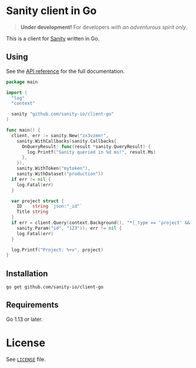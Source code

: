 # Sanity client in Go

> **Under development!** For developers *with an adventurous spirit only*.

This is a client for [Sanity](https://www.sanity.io) written in Go.

## Using

See the [API reference](https://godoc.org/github.com/sanity-io/client-go) for the full documentation.


```go
package main

import (
  "log"
  "context"

  sanity "github.com/sanity-io/client-go"
)

func main() {
  client, err := sanity.New("zx3vzmn!",
    sanity.WithCallbacks(sanity.Callbacks{
      OnQueryResult: func(result *sanity.QueryResult) {
        log.Printf("Sanity queried in %d ms!", result.Ms)
      },
    }),
    sanity.WithToken("mytoken"),
    sanity.WithDataset("production"))
  if err != nil {
    log.Fatal(err)
  }

  var project struct {
    ID    string `json:"_id"`
    Title string
  }
  if err = client.Query(context.Background(), "*[_type == 'project' && _id == $id][0]", &project,
    sanity.Param("id", "123")); err != nil {
    log.Fatal(err)
  }

  log.Printf("Project: %+v", project)
}
```

## Installation

```
go get github.com/sanity-io/client-go
```

## Requirements

Go 1.13 or later.

# License

See [`LICENSE`](https://github.com/sanity-io/client-go/blob/master/LICENSE) file.
